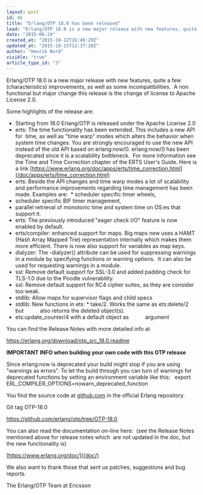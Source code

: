 ```yaml
---
layout: post
id: 86
title: "Erlang/OTP 18.0 has been released"
lead: "Erlang/OTP 18.0 is a new major release with new features, quite a few (characteristics) improvements, as well as some incompatibilities. A non-functional but major change this release is the change of license to Apache License 2.0."
date: "2015-06-24"
created_at: "2015-10-12T16:46:29Z"
updated_at: "2015-10-15T12:37:20Z"
author: "Henrik Nord"
visible: "true"
article_type_id: "3"
---
```


Erlang/OTP 18.0 is a new major release with new features, quite a few (characteristics) improvements, as well as some incompatibilities. 
 A non functional but major change this release is the change of license to Apache License 2.0.

Some highlights of the release are:
 
* Starting from 18.0 Erlang/OTP is released under the Apache License 2.0
* erts: The time functionality has been extended. This includes a new API for 
 time, as well as "time warp" modes which alters the behavior when system time changes. You are strongly encouraged to use the new API instead of the old API based on erlang:now/0. erlang:now/0 has been deprecated since it is a scalability bottleneck. 
 For more information see the Time and Time Correction chapter of the ERTS User's Guide. Here is a link [https://www.erlang.org/doc/apps/erts/time_correction.html](/doc/apps/erts/time_correction.html)
* erts: Beside the API changes and time warp modes a lot of scalability and performance improvements regarding time management has been made. Examples are:  * scheduler specific timer wheels, 
* scheduler specific BIF timer management, 
* parallel retrieval of monotonic time and system time on OS:es that support it.
* erts: The previously introduced "eager check I/O" feature is now enabled by default.
* erts/compiler: enhanced support for maps. Big maps new uses a HAMT (Hash Array Mapped Trie) representation internally which makes them more efficient. There is now also support for variables as map keys.  
* dialyzer: The -dialyzer() attribute can be used for suppressing warnings 
 in a module by specifying functions or warning options. 
 It can also be used for requesting warnings in a module.
* ssl: Remove default support for SSL-3.0 and added padding check for TLS-1.0 due to the Poodle vulnerability.
* ssl: Remove default support for RC4 cipher suites, as they are consider too weak.
* stdlib: Allow maps for supervisor flags and child specs
* stdlib: New functions in ets: * take/2. Works the same as ets:delete/2 but
          also returns the deleted object(s).
* ets:update_counter/4 with a default object as
          argument

You can find the Release Notes with more detailed info at

<https://erlang.org/download/otp_src_18.0.readme>

**IMPORTANT INFO when building your own code with this OTP release**

 Since erlang:now is deprecated your build might stop if you are using
"warnings as errors".
 To let the build through you can turn of warnings for deprecated functions
 by setting an environment variable like this:
  export ERL_COMPILER_OPTIONS=nowarn_deprecated_function

You find the source code at [github.com](http://github.com/) in the official Erlang repository.

 Git tag OTP-18.0

<https://github.com/erlang/otp/tree/OTP-18.0>

 You can also read the documentation on-line here: 
 (see the Release Notes mentioned above for release notes which 
 are not updated in the doc, but the new functionality is)

[https://www.erlang.org/doc/](/doc/)

 We also want to thank those that sent us patches, suggestions and bug reports.

 The Erlang/OTP Team at Ericsson
